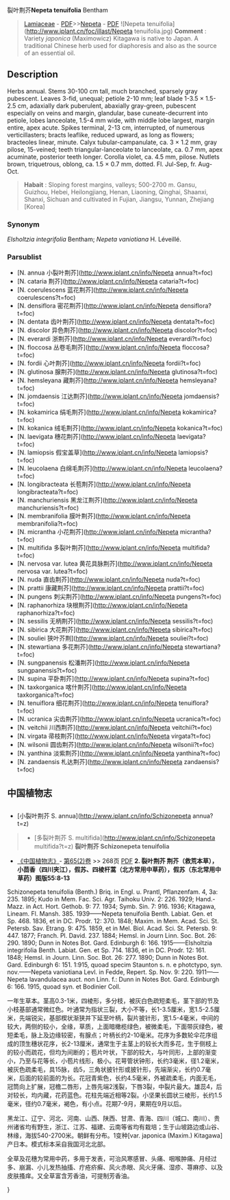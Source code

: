 裂叶荆芥**Nepeta tenuifolia** Bentham

> [Lamiaceae](http://www.iplant.cn/info/Lamiaceae?t=foc) - [PDF](http://www.iplant.cn/foc/pdf/Lamiaceae.pdf)>>[Nepeta](http://www.iplant.cn/info/Nepeta?t=foc) - [PDF](http://www.iplant.cn/foc/pdf/Nepeta.pdf)
![Nepeta tenuifolia](http://www.iplant.cn/foc/illast/Nepeta tenuifolia.jpg)
> **Comment** : 
> Variety *japonica* (Maximowicz) Kitagawa is native to Japan.
> A traditional Chinese herb used for diaphoresis and also as the source of an essential oil.

## Description

Herbs annual. Stems 30-100 cm tall, much branched, sparsely gray pubescent. Leaves 3-fid, unequal; petiole 2-10 mm; leaf blade 1-3.5 × 1.5-2.5 cm, adaxially dark puberulent, abaxially gray-green, pubescent especially on veins and margin, glandular, base cuneate-decurrent into petiole, lobes lanceolate, 1.5-4 mm wide, with middle lobe largest, margin entire, apex acute. Spikes terminal, 2-13 cm, interrupted, of numerous verticillasters; bracts leaflike, reduced upward, as long as flowers; bracteoles linear, minute. Calyx tubular-campanulate, ca. 3 × 1.2 mm, gray pilose, 15-veined; teeth triangular-lanceolate to lanceolate, ca. 0.7 mm, apex acuminate, posterior teeth longer. Corolla violet, ca. 4.5 mm, pilose. Nutlets brown, triquetrous, oblong, ca. 1.5 × 0.7 mm, dotted. Fl. Jul-Sep, fr. Aug-Oct.
> **Habait** : 
> Sloping forest margins, valleys; 500-2700 m. Gansu, Guizhou, Hebei, Heilongjiang, Henan, Liaoning, Qinghai, Shaanxi, Shanxi, Sichuan and cultivated in Fujian, Jiangsu, Yunnan, Zhejiang [Korea]

### Synonym
*Elsholtzia integrifolia* Bentham; *Nepeta vaniotiana* H. Léveillé.

### Parsublist

* [N.  annua  小裂叶荆芥](http://www.iplant.cn/info/Nepeta annua?t=foc)
* [N.  cataria  荆芥](http://www.iplant.cn/info/Nepeta cataria?t=foc)
* [N.  coerulescens  蓝花荆芥](http://www.iplant.cn/info/Nepeta coerulescens?t=foc)
* [N.  densiflora  密花荆芥](http://www.iplant.cn/info/Nepeta densiflora?t=foc)
* [N.  dentata  齿叶荆芥](http://www.iplant.cn/info/Nepeta dentata?t=foc)
* [N.  discolor  异色荆芥](http://www.iplant.cn/info/Nepeta discolor?t=foc)
* [N.  everardi  浙荆芥](http://www.iplant.cn/info/Nepeta everardi?t=foc)
* [N.  floccosa  丛卷毛荆芥](http://www.iplant.cn/info/Nepeta floccosa?t=foc)
* [N.  fordii  心叶荆芥](http://www.iplant.cn/info/Nepeta fordii?t=foc)
* [N.  glutinosa  腺荆芥](http://www.iplant.cn/info/Nepeta glutinosa?t=foc)
* [N.  hemsleyana  藏荆芥](http://www.iplant.cn/info/Nepeta hemsleyana?t=foc)
* [N.  jomdaensis  江达荆芥](http://www.iplant.cn/info/Nepeta jomdaensis?t=foc)
* [N.  kokamirica  绢毛荆芥](http://www.iplant.cn/info/Nepeta kokamirica?t=foc)
* [N.  kokanica  绒毛荆芥](http://www.iplant.cn/info/Nepeta kokanica?t=foc)
* [N.  laevigata  穗花荆芥](http://www.iplant.cn/info/Nepeta laevigata?t=foc)
* [N.  lamiopsis  假宝盖草](http://www.iplant.cn/info/Nepeta lamiopsis?t=foc)
* [N.  leucolaena  白绵毛荆芥](http://www.iplant.cn/info/Nepeta leucolaena?t=foc)
* [N.  longibracteata  长苞荆芥](http://www.iplant.cn/info/Nepeta longibracteata?t=foc)
* [N.  manchuriensis  黑龙江荆芥](http://www.iplant.cn/info/Nepeta manchuriensis?t=foc)
* [N.  membranifolia  膜叶荆芥](http://www.iplant.cn/info/Nepeta membranifolia?t=foc)
* [N.  micrantha  小花荆芥](http://www.iplant.cn/info/Nepeta micrantha?t=foc)
* [N.  multifida  多裂叶荆芥](http://www.iplant.cn/info/Nepeta multifida?t=foc)
* [N.  nervosa var. lutea  黄花具脉荆芥](http://www.iplant.cn/info/Nepeta nervosa var. lutea?t=foc)
* [N.  nuda  直齿荆芥](http://www.iplant.cn/info/Nepeta nuda?t=foc)
* [N.  prattii  康藏荆芥](http://www.iplant.cn/info/Nepeta prattii?t=foc)
* [N.  pungens  刺尖荆芥](http://www.iplant.cn/info/Nepeta pungens?t=foc)
* [N.  raphanorhiza  块根荆芥](http://www.iplant.cn/info/Nepeta raphanorhiza?t=foc)
* [N.  sessilis  无柄荆芥](http://www.iplant.cn/info/Nepeta sessilis?t=foc)
* [N.  sibirica  大花荆芥](http://www.iplant.cn/info/Nepeta sibirica?t=foc)
* [N.  souliei  狭叶芥荆](http://www.iplant.cn/info/Nepeta souliei?t=foc)
* [N.  stewartiana  多花荆芥](http://www.iplant.cn/info/Nepeta stewartiana?t=foc)
* [N.  sungpanensis  松潘荆芥](http://www.iplant.cn/info/Nepeta sungpanensis?t=foc)
* [N.  supina  平卧荆芥](http://www.iplant.cn/info/Nepeta supina?t=foc)
* [N.  taxkorganica  喀什荆芥](http://www.iplant.cn/info/Nepeta taxkorganica?t=foc)
* [N.  tenuiflora  细花荆芥](http://www.iplant.cn/info/Nepeta tenuiflora?t=foc)
* [N.  ucranica  尖齿荆芥](http://www.iplant.cn/info/Nepeta ucranica?t=foc)
* [N.  veitchii  川西荆芥](http://www.iplant.cn/info/Nepeta veitchii?t=foc)
* [N.  virgata  帚枝荆芥](http://www.iplant.cn/info/Nepeta virgata?t=foc)
* [N.  wilsonii  圆齿荆芥](http://www.iplant.cn/info/Nepeta wilsonii?t=foc)
* [N.  yanthina  淡紫荆芥](http://www.iplant.cn/info/Nepeta yanthina?t=foc)
* [N.  zandaensis  札达荆芥](http://www.iplant.cn/info/Nepeta zandaensis?t=foc)

## 中国植物志
## 
* [小裂叶荆芥  S.  annua](http://www.iplant.cn/info/Schizonepeta annua?t=z)
> * [多裂叶荆芥  S.  multifida](http://www.iplant.cn/info/Schizonepeta multifida?t=z)
**裂叶荆芥 Schizonepeta tenuifolia**

* [《中国植物志》](http://www.iplant.cn/frps)- [第65(2)卷](http://www.iplant.cn/frps/vol/65(2)) >> 268页 [PDF](http://www.iplant.cn/frps/pdf/65(2)/268.PDF)
**2. 裂叶荆芥 荆芥（救荒本草），小茴香（四川夹江），假苏、四棱杆蒿（北方常用中草药），假苏（东北常用中草药）图版55:8-13**

Schizonepeta tenuifolia (Benth.) Briq. in Engl. u. Prantl, Pflanzenfam. 4, 3a: 235. 1895; Kudo in Mem. Fac. Sci. Agr. Taihoku Univ. 2: 226. 1929; Hand.- Mazz. in Act. Hort. Gethob. 9: 77. 1934; Symb. Sin. 7: 916. 1936; Kitagawa, Lineam. Fl. Mansh. 385. 1939——Nepeta tenuifolia Benth. Labiat. Gen. et Sp. 468. 1836, et in DC. Prodr. 12: 370. 1848; Maxim. in Mem. Acad. Sci. St. Petersb. Sav. Etrang. 9: 475. 1859, et in Mel. Biol. Acad. Sci. St. Petersb. 9: 447. 1877; Franch. Pl. David. 237. 1884; Hemsl. in Journ Linn. Soc. Bot. 26: 290. 1890; Dunn in Notes Bot. Gard. Edinburgh 6: 166. 1915——Elsholtzia integrifolia Benth. Labiat. Gen. et Sp. 714. 1836, et in DC. Prodr. 12: 161. 1848; Hemsl. in Journ. Linn. Soc. Bot. 26: 277. 1890; Dunn in Notes Bot. Gard. Edinburgh 6: 151. 1:915, quoad specim Staunton s. n. e photctypo, syn. nov.——Nepeta vaniotiana Levl. in Fedde, Repert. Sp. Nov. 9: 220. 1911——Nepeta lavandulacea auct. non Linn. f.: Dunn in Notes Bot. Gard. Edinburgh 6: 166. 1915, quoad syn. et Bodinier Coll.

一年生草本。茎高0.3-1米，四棱形，多分枝，被灰白色疏短柔毛，茎下部的节及小枝基部通常微红色。叶通常为指状三裂，大小不等，长1-3.5厘米，宽1.5-2.5厘米，先端锐尖，基部楔状渐狭并下延至叶柄，裂片披针形，宽1.5-4毫米，中间的较大，两侧的较小，全缘，草质，上面暗橄榄绿色，被微柔毛，下面带灰绿色，被短柔毛，脉上及边缘较密，有腺点；叶柄长约2-10毫米。花序为多数轮伞花序组成的顶生穗状花序，长2-13厘米，通常生于主茎上的较长大而多花，生于侧枝上的较小而疏花，但均为间断的；苞片叶状，下部的较大，与叶同形，上部的渐变小，乃至与花等长，小苞片线形，极小。花萼管状钟形，长约3毫米，径1.2毫米，被灰色疏柔毛，具15脉，齿5，三角状披针形或披针形，先端渐尖，长约0.7毫米，后面的较前面的为长。花冠青紫色，长约4.5毫米，外被疏柔毛，内面无毛，冠筒向上扩展，冠檐二唇形，上唇先端2浅裂，下唇3裂，中裂片最大。雄蕊4，后对较长，均内藏，花药蓝色。花柱先端近相等2裂。小坚果长圆状三棱形，长约1.5毫米，径约0.7毫米，褐色，有小点。花期7-9月，果期在9月以后。

黑龙江、辽宁、河北、河南、山西、陕西、甘肃、青海、四川（城口、南川）、贵州诸省均有野生，浙江、江苏、福建、云南等省均有栽培；生于山坡路边或山谷、林缘，海拔540-2700米。朝鲜有分布。1变种[var. japonica (Maxim.) Kitagawa]产日本。模式标本采自我国河北北部。

全草及花穗为常用中药，多用于发表，可治风寒感冒、头痛、咽喉肿痛、月经过多、崩漏、小儿发热抽搐、疔疮疥癣、风火赤眼、风火牙痛、湿疹、荨麻疹、以及皮肤搔痒。又全草富含芳香油，可提制芳香油。

}